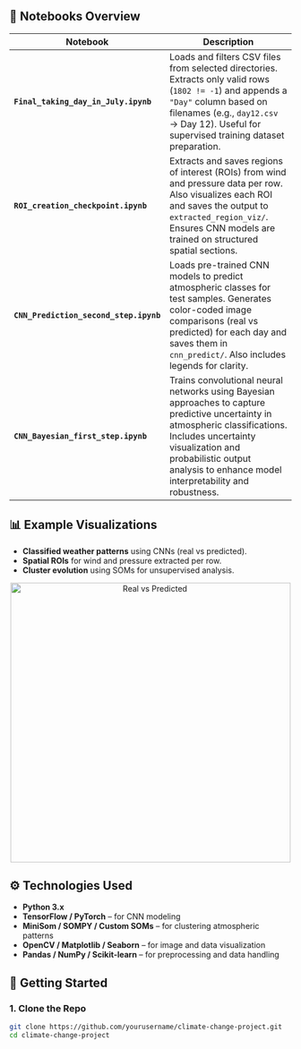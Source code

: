 ## 📓 Notebooks Overview

| Notebook | Description |
|----------|-------------|
| **`Final_taking_day_in_July.ipynb`** | Loads and filters CSV files from selected directories. Extracts only valid rows (`1802 != -1`) and appends a `"Day"` column based on filenames (e.g., `day12.csv` → Day 12). Useful for supervised training dataset preparation. |
| **`ROI_creation_checkpoint.ipynb`** | Extracts and saves regions of interest (ROIs) from wind and pressure data per row. Also visualizes each ROI and saves the output to `extracted_region_viz/`. Ensures CNN models are trained on structured spatial sections. |
| **`CNN_Prediction_second_step.ipynb`** | Loads pre-trained CNN models to predict atmospheric classes for test samples. Generates color-coded image comparisons (real vs predicted) for each day and saves them in `cnn_predict/`. Also includes legends for clarity. |
| **`CNN_Bayesian_first_step.ipynb`** | Trains convolutional neural networks using Bayesian approaches to capture predictive uncertainty in atmospheric classifications. Includes uncertainty visualization and probabilistic output analysis to enhance model interpretability and robustness. |

## 📊 Example Visualizations

- **Classified weather patterns** using CNNs (real vs predicted).
- **Spatial ROIs** for wind and pressure extracted per row.
- **Cluster evolution** using SOMs for unsupervised analysis.

<p align="center">
  <img src="cnn_predict/example_day_12.png" width="500" alt="Real vs Predicted">
</p>

## ⚙️ Technologies Used

- **Python 3.x**
- **TensorFlow / PyTorch** – for CNN modeling
- **MiniSom / SOMPY / Custom SOMs** – for clustering atmospheric patterns
- **OpenCV / Matplotlib / Seaborn** – for image and data visualization
- **Pandas / NumPy / Scikit-learn** – for preprocessing and data handling

## 🚀 Getting Started

### 1. Clone the Repo

```bash
git clone https://github.com/yourusername/climate-change-project.git
cd climate-change-project
